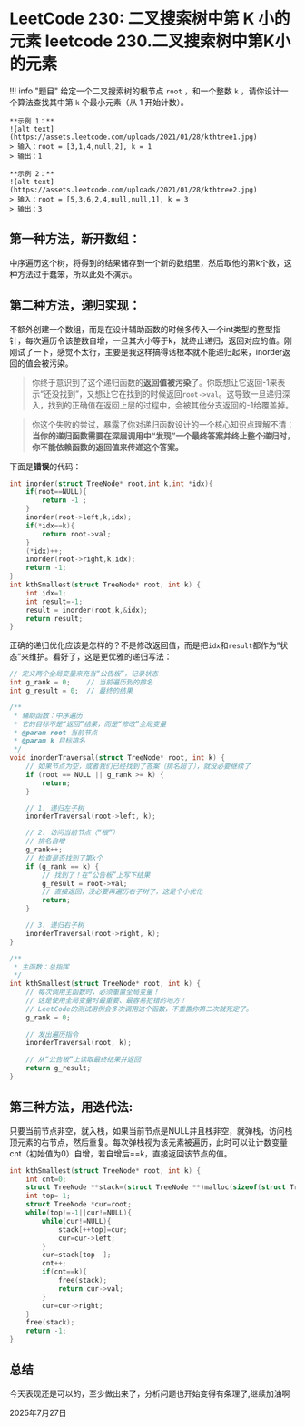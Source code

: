 # LeetCode 230: 二叉搜索树中第 K 小的元素 leetcode 230.二叉搜索树中第K小的元素

!!! info "题目"
    给定一个二叉搜索树的根节点 `root` ，和一个整数 `k` ，请你设计一个算法查找其中第 `k` 个最小元素（从 1 开始计数）。

    **示例 1：**
    ![alt text](https://assets.leetcode.com/uploads/2021/01/28/kthtree1.jpg)
    > 输入：root = [3,1,4,null,2], k = 1
    > 输出：1

    **示例 2：**
    ![alt text](https://assets.leetcode.com/uploads/2021/01/28/kthtree2.jpg)
    > 输入：root = [5,3,6,2,4,null,null,1], k = 3
    > 输出：3

## 第一种方法，新开数组：

中序遍历这个树，将得到的结果储存到一个新的数组里，然后取他的第k个数，这种方法过于蠢笨，所以此处不演示。

## 第二种方法，递归实现：

不额外创建一个数组，而是在设计辅助函数的时候多传入一个int类型的整型指针，每次遍历令该整数自增，一旦其大小等于k，就终止递归，返回对应的值。刚刚试了一下，感觉不太行，主要是我这样搞得话根本就不能递归起来，inorder返回的值会被污染。

> 你终于意识到了这个递归函数的**返回值被污染**了。你既想让它返回-1来表示“还没找到”，又想让它在找到的时候返回`root->val`。这导致一旦递归深入，找到的正确值在返回上层的过程中，会被其他分支返回的-1给覆盖掉。

> 你这个失败的尝试，暴露了你对递归函数设计的一个核心知识点理解不清：**当你的递归函数需要在深层调用中“发现”一个最终答案并终止整个递归时，你不能依赖函数的返回值来传递这个答案。**

下面是**错误**的代码：

```C
int inorder(struct TreeNode* root,int k,int *idx){
    if(root==NULL){
        return -1 ;
    }
    inorder(root->left,k,idx);
    if(*idx==k){
        return root->val;
    }
    (*idx)++;
    inorder(root->right,k,idx);
    return -1;
}
int kthSmallest(struct TreeNode* root, int k) {
    int idx=1;
    int result=-1;
    result = inorder(root,k,&idx);
    return result;
}
```



正确的递归优化应该是怎样的？不是修改返回值，而是把`idx`和`result`都作为“状态”来维护。看好了，这是更优雅的递归写法：

```C
// 定义两个全局变量来充当“公告板”，记录状态
int g_rank = 0;    // 当前遍历到的排名
int g_result = 0;  // 最终的结果

/**
 * 辅助函数：中序遍历
 * 它的目标不是“返回”结果，而是“修改”全局变量
 * @param root 当前节点
 * @param k 目标排名
 */
void inorderTraversal(struct TreeNode* root, int k) {
    // 如果节点为空，或者我们已经找到了答案（排名超了），就没必要继续了
    if (root == NULL || g_rank >= k) {
        return;
    }

    // 1. 递归左子树
    inorderTraversal(root->left, k);

    // 2. 访问当前节点（“根”）
    // 排名自增
    g_rank++;
    // 检查是否找到了第k个
    if (g_rank == k) {
        // 找到了！在“公告板”上写下结果
        g_result = root->val;
        // 直接返回，没必要再遍历右子树了，这是个小优化
        return;
    }

    // 3. 递归右子树
    inorderTraversal(root->right, k);
}

/**
 * 主函数：总指挥
 */
int kthSmallest(struct TreeNode* root, int k) {
    // 每次调用主函数时，必须重置全局变量！
    // 这是使用全局变量时最重要、最容易犯错的地方！
    // LeetCode的测试用例会多次调用这个函数，不重置你第二次就死定了。
    g_rank = 0;
    
    // 发出遍历指令
    inorderTraversal(root, k);
    
    // 从“公告板”上读取最终结果并返回
    return g_result;
}
```

## 第三种方法，用迭代法:

只要当前节点非空，就入栈，如果当前节点是NULL并且栈非空，就弹栈，访问栈顶元素的右节点，然后重复。每次弹栈视为该元素被遍历，此时可以让计数变量cnt（初始值为0）自增，若自增后==k，直接返回该节点的值。

```C
int kthSmallest(struct TreeNode* root, int k) {
    int cnt=0;
    struct TreeNode **stack=(struct TreeNode **)malloc(sizeof(struct TreeNode * )*10001);
    int top=-1;
    struct TreeNode *cur=root;
    while(top!=-1||cur!=NULL){
        while(cur!=NULL){
            stack[++top]=cur;
            cur=cur->left;
        }
        cur=stack[top--];
        cnt++;
        if(cnt==k){
            free(stack);
            return cur->val;
        }
        cur=cur->right;
    }
    free(stack);
    return -1;
}
```

## 总结

今天表现还是可以的，至少做出来了，分析问题也开始变得有条理了,继续加油啊

2025年7月27日
